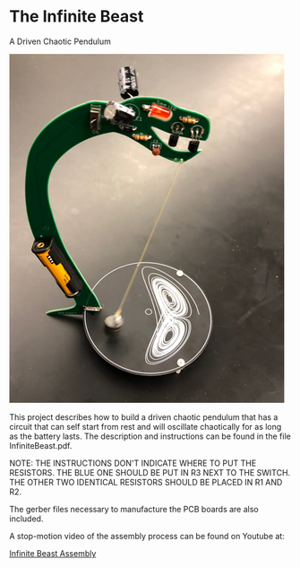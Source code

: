 # The Infinite Beast
A Driven Chaotic Pendulum 

![Assembled Device](/AssembledDevice.png)

This project describes how to build a driven chaotic pendulum that has a circuit that can self start from rest and will oscillate chaotically for as long as the battery lasts. The description and instructions can be found in the file InfiniteBeast.pdf. 

NOTE: THE INSTRUCTIONS DON'T INDICATE WHERE TO PUT THE RESISTORS. THE BLUE ONE SHOULD BE PUT IN R3 NEXT TO THE SWITCH. THE OTHER TWO IDENTICAL RESISTORS SHOULD BE PLACED IN R1 AND R2.

The gerber files necessary to manufacture the PCB boards are also included.

A stop-motion video of the assembly process can be found on Youtube at:

<a href="https://youtu.be/iF6rt5-GtZA">Infinite Beast Assembly</a>

